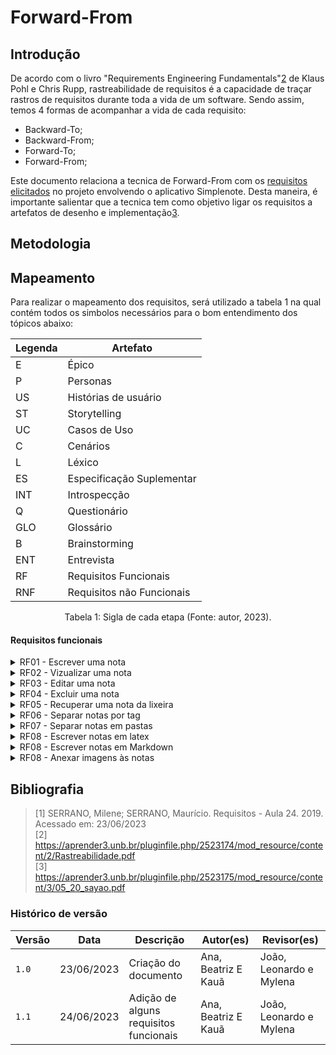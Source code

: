 # Forward-From
## Introdução
De acordo com o livro "Requirements Engineering Fundamentals"[2](#ancora2) de Klaus Pohl e Chris Rupp, rastreabilidade de requisitos é a capacidade de traçar rastros de requisitos durante toda a vida de um software.
Sendo assim, temos 4 formas de acompanhar a vida de cada requisito:

- Backward-To;
- Backward-From;
- Forward-To;
- Forward-From;

Este documento relaciona a tecnica de Forward-From com os [requisitos elicitados](https://github.com/Requisitos-de-Software/2023.1-Simplenote/tree/main/docs/elicitacao) no projeto envolvendo o aplicativo Simplenote. Desta maneira, é importante
salientar que a tecnica tem como objetivo ligar os requisitos a artefatos de desenho e implementação[3](#ancora3).

## Metodologia

## Mapeamento
Para realizar o mapeamento dos requisitos, será utilizado a tabela 1 na qual contém todos os simbolos necessários para o bom entendimento dos tópicos abaixo:

| Legenda | Artefato                  |
| ------- | ------------------------- |
| E       | Épico                     |
| P       | Personas                  |
| US      | Histórias de usuário      |
| ST      | Storytelling              |
| UC      | Casos de Uso              |
| C       | Cenários                  |
| L       | Léxico                    |
| ES      | Especificação Suplementar |
| INT     | Introspecção              |
| Q       | Questionário              |
| GLO     | Glossário                 |
| B       | Brainstorming             |
| ENT     | Entrevista                |
| RF      | Requisitos Funcionais     |
| RNF     | Requisitos não Funcionais |

<div style="text-align: center">
<p> Tabela 1: Sigla de cada etapa (Fonte: autor, 2023).</p>
</div>

#### Requisitos funcionais

<details>
 <summary> RF01 - Escrever uma nota</summary>

   |      Tópico       |Referência|
   |:-----------------:|:--------:|
   |      Épico        |[E1](https://github.com/Requisitos-de-Software/2023.1-Simplenote/blob/main/docs/modelagem/agil/backlog.md)|
   |História de usuário|[US01](https://github.com/Requisitos-de-Software/2023.1-Simplenote/blob/main/docs/modelagem/agil/User_story.md)|
   |       Tema        |  Notas   |
   |     Elicitação    |[INT13](https://github.com/Requisitos-de-Software/2023.1-note/blob/main/docs/elicitacao/Introspec%C3%A7%C3%A3o.md)/[B02](https://github.com/Requisitos-de-Software/2023.1-Simplenote/blob/main/docs/elicitacao/brainstorming.md)|
   |       Léxico      |[L06](https://github.com/Requisitos-de-Software/2023.1-Simplenote/blob/main/docs/modelagem/lexico.md)|
   |     Caso de Uso   |[UC01](https://github.com/Requisitos-de-Software/2023.1-Simplenote/blob/main/docs/modelagem/casos_de_uso.md)|
   |      Cenário      |[C01](https://github.com/Requisitos-de-Software/2023.1-Simplenote/blob/main/docs/modelagem/cen%C3%A1rios.md)|
   |   Funcionalidade  |          |
   
   <div style="text-align: center">
      <p> Tabela 2: Requisito funcional 1 (Fonte: Autores, 2023).</p>
   </div>
</details>

<details>
 <summary> RF02 - Vizualizar uma nota</summary>

   |      Tópico       |Referência|
   |:-----------------:|:--------:|
   |      Épico        |[E1](https://github.com/Requisitos-de-Software/2023.1-Simplenote/blob/main/docs/modelagem/agil/backlog.md)|
   |História de usuário|[US02](https://github.com/Requisitos-de-Software/2023.1-Simplenote/blob/main/docs/modelagem/agil/User_story.md)|
   |       Tema        |  Notas   |
   |     Elicitação    |[INT06](https://github.com/Requisitos-de-Software/2023.1note/blob/main/docs/elicitacao/Introspec%C3%A7%C3%A3o.md)|
   |       Léxico      |-|
   |     Caso de Uso   |-|
   |      Cenário      |[C03](https://github.com/Requisitos-de-Software/2023.1-Simplenote/blob/main/docs/modelagem/cen%C3%A1rios.md)|
   |   Funcionalidade  |          |
   
   <div style="text-align: center">
      <p> Tabela 3: Requisito funcional 2 (Fonte: Autores, 2023).</p>
   </div>
</details>

<details>
 <summary> RF03 - Editar uma nota</summary>

   |      Tópico       |Referência|
   |:-----------------:|:--------:|
   |      Épico        |[E1](https://github.com/Requisitos-de-Software/2023.1-Simplenote/blob/main/docs/modelagem/agil/backlog.md)|
   |História de usuário|[US03](https://github.com/Requisitos-de-Software/2023.1-Simplenote/blob/main/docs/modelagem/agil/User_story.md)|
   |       Tema        |  Notas   |
   |     Elicitação    |[INT13](https://github.com/Requisitos-de-Software/2023.1note/blob/main/docs/elicitacao/Introspec%C3%A7%C3%A3o.md)/[B02](https://github.com/Requisitos-de-Software/2023.1-Simplenote/blob/main/docs/elicitacao/brainstorming.md)|
   |       Léxico      |[L02](https://github.com/Requisitos-de-Software/2023.1-Simplenote/blob/main/docs/modelagem/lexico.md)|
   |     Caso de Uso   |[UC02](https://github.com/Requisitos-de-Software/2023.1-Simplenote/blob/main/docs/modelagem/casos_de_uso.md)|
   |      Cenário      |[C04](https://github.com/Requisitos-de-Software/2023.1-Simplenote/blob/main/docs/modelagem/cen%C3%A1rios.md)|
   |   Funcionalidade  |          |
   
   <div style="text-align: center">
      <p> Tabela 4: Requisito funcional 3 (Fonte: Autores, 2023).</p>
   </div>
</details>

<details>
 <summary> RF04 - Excluir uma nota</summary>

   |      Tópico       |Referência|
   |:-----------------:|:--------:|
   |      Épico        |[E1](https://github.com/Requisitos-de-Software/2023.1-Simplenote/blob/main/docs/modelagem/agil/backlog.md)|
   |História de usuário|[US07](https://github.com/Requisitos-de-Software/2023.1-Simplenote/blob/main/docs/modelagem/agil/User_story.md)|
   |       Tema        |  Notas   |
   |     Elicitação    |[INT02](https://github.com/Requisitos-de-Software/2023.1-note/blob/main/docs/elicitacao/Introspec%C3%A7%C3%A3o.md)/[B03](https://github.com/Requisitos-de-Software/2023.1-Simplenote/blob/main/docs/elicitacao/brainstorming.md)|
   |       Léxico      |[L11](https://github.com/Requisitos-de-Software/2023.1-Simplenote/blob/main/docs/modelagem/lexico.md)|
   |     Caso de Uso   |-|
   |      Cenário      |[C02](https://github.com/Requisitos-de-Software/2023.1-Simplenote/blob/main/docs/modelagem/cen%C3%A1rios.md)|
   |   Funcionalidade  |          |
   
   <div style="text-align: center">
      <p> Tabela 5: Requisito funcional 4 (Fonte: Autores, 2023).</p>
   </div>
</details>

<details>
 <summary> RF05 - Recuperar uma nota da lixeira</summary>

   |      Tópico       |Referência|
   |:-----------------:|:--------:|
   |      Épico        |[E1](https://github.com/Requisitos-de-Software/2023.1-Simplenote/blob/main/docs/modelagem/agil/backlog.md)|
   |História de usuário|[US04](https://github.com/Requisitos-de-Software/2023.1-Simplenote/blob/main/docs/modelagem/agil/User_story.md)|
   |       Tema        |  Notas   |
   |     Elicitação    |[INT03](https://github.com/Requisitos-de-Software/2023.1-note/blob/main/docs/elicitacao/Introspec%C3%A7%C3%A3o.md)|
   |       Léxico      |[L08](https://github.com/Requisitos-de-Software/2023.1-Simplenote/blob/main/docs/modelagem/lexico.md)|
   |     Caso de Uso   |-|
   |      Cenário      |[C09](https://github.com/Requisitos-de-Software/2023.1-Simplenote/blob/main/docs/modelagem/cen%C3%A1rios.md)|
   |   Funcionalidade  |          |
   
   <div style="text-align: center">
      <p> Tabela 6: Requisito funcional 5 (Fonte: Autores, 2023).</p>
   </div>
</details>

<details>
 <summary> RF06 - Separar notas por tag</summary>

   |      Tópico       |Referência|
   |:-----------------:|:--------:|
   |      Épico        |[E2](https://github.com/Requisitos-de-Software/2023.1-Simplenote/blob/main/docs/modelagem/agil/backlog.md)|
   |História de usuário|[US08](https://github.com/Requisitos-de-Software/2023.1-Simplenote/blob/main/docs/modelagem/agil/User_story.md)|
   |       Tema        |  Organização   |
   |     Elicitação    |[INT14](https://github.com/Requisitos-de-Software/2023.1-note/blob/main/docs/elicitacao/Introspec%C3%A7%C3%A3o.md)/[B05](https://github.com/Requisitos-de-Software/2023.1-Simplenote/blob/main/docs/elicitacao/brainstorming.md)/[ENT03](https://github.com/Requisitos-de-Software/2023.1-Simplenote/blob/main/docs/elicitacao/entrevista.md)|
   |       Léxico      |[L04](https://github.com/Requisitos-de-Software/2023.1-Simplenote/blob/main/docs/modelagem/lexico.md)|
   |     Caso de Uso   |[UC03](https://github.com/Requisitos-de-Software/2023.1-Simplenote/blob/main/docs/modelagem/casos_de_uso.md)|
   |      Cenário      |[C05/C013](https://github.com/Requisitos-de-Software/2023.1-Simplenote/blob/main/docs/modelagem/cen%C3%A1rios.md)|
   |   Funcionalidade  |          |
   
   <div style="text-align: center">
      <p> Tabela 7: Requisito funcional 6 (Fonte: Autores, 2023).</p>
   </div>
</details>

<details>
 <summary> RF07 - Separar notas em pastas</summary>

   |      Tópico       |Referência|
   |:-----------------:|:--------:|
   |      Épico        |[E2](https://github.com/Requisitos-de-Software/2023.1-Simplenote/blob/main/docs/modelagem/agil/backlog.md)|
   |História de usuário|[US09](https://github.com/Requisitos-de-Software/2023.1-Simplenote/blob/main/docs/modelagem/agil/User_story.md)|
   |       Tema        |  Organização   |
   |     Elicitação    |[INT03](https://github.com/Requisitos-de-Software/2023.1-note/blob/main/docs/elicitacao/Introspec%C3%A7%C3%A3o.md)|
   |       Léxico      |-|
   |     Caso de Uso   |-|
   |      Cenário      |-|
   |   Funcionalidade  |          |
   
   <div style="text-align: center">
      <p> Tabela 8: Requisito funcional 7 (Fonte: Autores, 2023).</p>
   </div>
</details>

<details>
 <summary> RF08 - Escrever notas em latex</summary>

   |      Tópico       |Referência|
   |:-----------------:|:--------:|
   |      Épico        |[E3](https://github.com/Requisitos-de-Software/2023.1-Simplenote/blob/main/docs/modelagem/agil/backlog.md)|
   |História de usuário|[US10](https://github.com/Requisitos-de-Software/2023.1-Simplenote/blob/main/docs/modelagem/agil/User_story.md)|
   |       Tema        |  Suporte a formatos avançados de notas   |
   |     Elicitação    |-|
   |       Léxico      |-|
   |     Caso de Uso   |-|
   |      Cenário      |-|
   |   Funcionalidade  |          |
   
   <div style="text-align: center">
      <p> Tabela 9: Requisito funcional 8 (Fonte: Autores, 2023).</p>
   </div>
</details>

<details>
 <summary> RF08 - Escrever notas em Markdown</summary>

   |      Tópico       |Referência|
   |:-----------------:|:--------:|
   |      Épico        |[E3](https://github.com/Requisitos-de-Software/2023.1-Simplenote/blob/main/docs/modelagem/agil/backlog.md)|
   |História de usuário|[US11](https://github.com/Requisitos-de-Software/2023.1-Simplenote/blob/main/docs/modelagem/agil/User_story.md)|
   |       Tema        | Suporte a formatos avançados de notas  |
   |     Elicitação    |[INT05](https://github.com/Requisitos-de-Software/2023.1-Simplenote/blob/main/docs/elicitacao/Introspec%C3%A7%C3%A3o.md)/[GLO04](https://github.com/Requisitos-de-Software/2023.1-Simplenote/blob/main/docs/elicitacao/glossario.md)/[ST2](https://github.com/Requisitos-de-Software/2023.1-Simplenote/blob/main/docs/elicitacao/storytelling.md)/[ENT04](https://github.com/Requisitos-de-Software/2023.1-Simplenote/blob/main/docs/elicitacao/entrevista.md)|
   |       Léxico      |-|
   |     Caso de Uso   |-|
   |      Cenário      |[C06](https://github.com/Requisitos-de-Software/2023.1-Simplenote/blob/main/docs/modelagem/cen%C3%A1rios.md)|
   |   Funcionalidade  | |
   
   <div style="text-align: center">
      <p> Tabela 9: Requisito funcional 8 (Fonte: Autores, 2023).</p>
   </div>
</details>

<details>
 <summary> RF08 - Anexar imagens às notas</summary>

   |      Tópico       |Referência|
   |:-----------------:|:--------:|
   |      Épico        |[E3](https://github.com/Requisitos-de-Software/2023.1-Simplenote/blob/main/docs/modelagem/agil/backlog.md)|
   |História de usuário|[US12](https://github.com/Requisitos-de-Software/2023.1-Simplenote/blob/main/docs/modelagem/agil/User_story.md)|
   |       Tema        | Suporte a formatos avançados de notas  |
   |     Elicitação    |[B10](https://github.com/Requisitos-de-Software/2023.1-Simplenote/blob/main/docs/elicitacao/brainstorming.md)|
   |       Léxico      |-|
   |     Caso de Uso   |-|
   |      Cenário      |[C10](https://github.com/Requisitos-de-Software/2023.1-Simplenote/blob/main/docs/modelagem/cen%C3%A1rios.md)|
   |   Funcionalidade  | |
   
   <div style="text-align: center">
      <p> Tabela 10: Requisito funcional 9 (Fonte: Autores, 2023).</p>
   </div>
</details>

## Bibliografia
> [1] SERRANO, Milene; SERRANO, Maurício. Requisitos - Aula 24. 2019. Acessado em: 23/06/2023 </br>
> [2] https://aprender3.unb.br/pluginfile.php/2523174/mod_resource/content/2/Rastreabilidade.pdf </br>
> [3] https://aprender3.unb.br/pluginfile.php/2523175/mod_resource/content/3/05_20_sayao.pdf </br>

### Histórico de versão

| Versão | Data       | Descrição                                  | Autor(es)   | Revisor(es) |
| ------ | ---------- | ------------------------------------------ | ----------- | ----------- |
| `1.0`  | 23/06/2023 | Criação do documento                       | Ana, Beatriz E Kauã | João, Leonardo e Mylena      |
| `1.1`  | 24/06/2023 | Adição de alguns requisitos funcionais     | Ana, Beatriz E Kauã | João, Leonardo e Mylena      |
